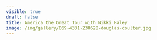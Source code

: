 ```yaml
---
visible: true
draft: false
title: America the Great Tour with Nikki Haley
image: /img/gallery/069-4331-230628-douglas-coulter.jpg
---
```

